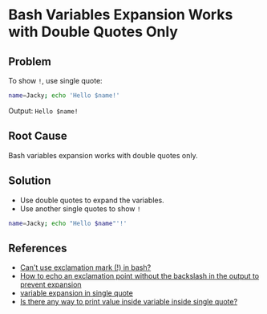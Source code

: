 # Bash Variables Expansion Works with Double Quotes Only

## Problem
To show `!`, use single quote:

```bash
name=Jacky; echo 'Hello $name!'
```

Output: `Hello $name!`

## Root Cause
Bash variables expansion works with double quotes only.

## Solution
* Use double quotes to expand the variables.
* Use another single quotes to show `!`

```bash
name=Jacky; echo "Hello $name"'!'
```

## References
* [Can't use exclamation mark (!) in bash?](https://unix.stackexchange.com/questions/33339/cant-use-exclamation-mark-in-bash)
* [How to echo an exclamation point without the backslash in the output to prevent expansion](https://unix.stackexchange.com/questions/641069/how-to-echo-an-exclamation-point-without-the-backslash-in-the-output-to-prevent)
* [variable expansion in single quote](https://askubuntu.com/questions/772057/variable-expansion-in-single-quote)
* [Is there any way to print value inside variable inside single quote?](https://unix.stackexchange.com/questions/209971/is-there-any-way-to-print-value-inside-variable-inside-single-quote)

